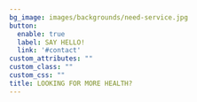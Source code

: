 ```yaml
---
bg_image: images/backgrounds/need-service.jpg
button:
  enable: true
  label: SAY HELLO!
  link: '#contact'
custom_attributes: ""
custom_class: ""
custom_css: ""
title: LOOKING FOR MORE HEALTH?
---
```

